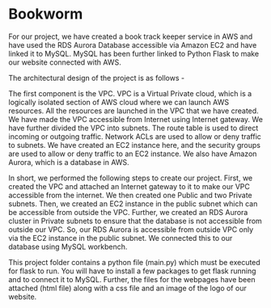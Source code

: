 # Bookworm

For our project, we have created a book track keeper service in AWS and have used the RDS Aurora Database accessible via Amazon EC2 and have linked it to MySQL. MySQL has been further linked to Python Flask to make our website connected with AWS. 

The architectural design of the project is as follows - 

The first component is the VPC. VPC is a Virtual Private cloud, which is a logically isolated section of AWS cloud where we can launch AWS resources. All the resources are launched in the VPC that we have created. We have made the VPC accessible from Internet using Internet gateway. We have further divided the VPC into subnets. The route table is used to direct incoming or outgoing traffic. Network ACLs are used to allow or deny traffic to subnets. We have created an EC2 instance here, and the security groups are used to allow or deny traffic to an EC2 instance. We also have Amazon Aurora, which is a database in AWS. 

In short, we performed the following steps to create our project. First, we created the VPC and attached an Internet gateway to it to make our VPC accessible from the internet. We then created one Public and two Private subnets. Then, we created an EC2 instance in the public subnet which can be accessible from outside the VPC. Further, we created an RDS Aurora cluster in Private subnets to ensure that the database is not accessible from outside our VPC. So, our RDS Aurora is accessible from outside VPC only via the EC2 instance in the public subnet. We connected this to our database using MySQL workbench. 

This project folder contains a python file (main.py) which must be executed for flask to run. You will have to install a few packages to get flask running and to connect it to MySQL. Further, the files for the webpages have been attached (html file) along with a css file and an image of the logo of our website. 
